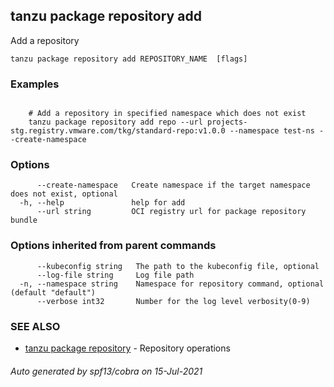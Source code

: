 ## tanzu package repository add

Add a repository

```
tanzu package repository add REPOSITORY_NAME  [flags]
```

### Examples

```

    # Add a repository in specified namespace which does not exist     
    tanzu package repository add repo --url projects-stg.registry.vmware.com/tkg/standard-repo:v1.0.0 --namespace test-ns --create-namespace
```

### Options

```
      --create-namespace   Create namespace if the target namespace does not exist, optional
  -h, --help               help for add
      --url string         OCI registry url for package repository bundle
```

### Options inherited from parent commands

```
      --kubeconfig string   The path to the kubeconfig file, optional
      --log-file string     Log file path
  -n, --namespace string    Namespace for repository command, optional (default "default")
      --verbose int32       Number for the log level verbosity(0-9)
```

### SEE ALSO

* [tanzu package repository](tanzu_package_repository.md)     - Repository operations

###### Auto generated by spf13/cobra on 15-Jul-2021
